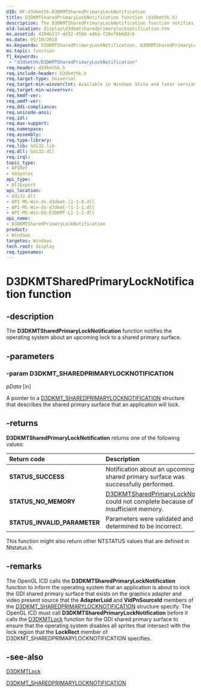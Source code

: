 ```yaml
---
UID: NF:d3dkmthk.D3DKMTSharedPrimaryLockNotification
title: D3DKMTSharedPrimaryLockNotification function (d3dkmthk.h)
description: The D3DKMTSharedPrimaryLockNotification function notifies the operating system about an upcoming lock to a shared primary surface.
old-location: display\d3dkmtsharedprimarylocknotification.htm
ms.assetid: 4104b137-dd32-4566-a46a-f20ef6b602c6
ms.date: 05/10/2018
ms.keywords: D3DKMTSharedPrimaryLockNotification, D3DKMTSharedPrimaryLockNotification function [Display Devices], OpenGL_Functions_a6696797-0a53-4687-8a70-4878b550fa03.xml, d3dkmthk/D3DKMTSharedPrimaryLockNotification, display.d3dkmtsharedprimarylocknotification
ms.topic: function
f1_keywords:
 - "d3dkmthk/D3DKMTSharedPrimaryLockNotification"
req.header: d3dkmthk.h
req.include-header: D3dkmthk.h
req.target-type: Universal
req.target-min-winverclnt: Available in Windows Vista and later versions of the Windows operating systems.
req.target-min-winversvr: 
req.kmdf-ver: 
req.umdf-ver: 
req.ddi-compliance: 
req.unicode-ansi: 
req.idl: 
req.max-support: 
req.namespace: 
req.assembly: 
req.type-library: 
req.lib: Gdi32.lib
req.dll: Gdi32.dll
req.irql: 
topic_type:
- APIRef
- kbSyntax
api_type:
- DllExport
api_location:
- Gdi32.dll
- API-MS-Win-dx-d3dkmt-l1-1-0.dll
- API-MS-Win-dx-d3dkmt-l1-1-1.dll
- API-MS-Win-DX-D3DKMT-L1-1-2.dll
api_name:
- D3DKMTSharedPrimaryLockNotification
product:
- Windows
targetos: Windows
tech.root: display
req.typenames: 
---
```


# D3DKMTSharedPrimaryLockNotification function


## -description


The <b>D3DKMTSharedPrimaryLockNotification</b> function notifies the operating system about an upcoming lock to a shared primary surface.


## -parameters




### -param D3DKMT_SHAREDPRIMARYLOCKNOTIFICATION






*pData* [in]

A pointer to a <a href="https://docs.microsoft.com/windows-hardware/drivers/ddi/content/d3dkmthk/ns-d3dkmthk-_d3dkmt_sharedprimarylocknotification">D3DKMT_SHAREDPRIMARYLOCKNOTIFICATION</a> structure that describes the shared primary surface that an application will lock. 


## -returns

<b>D3DKMTSharedPrimaryLockNotification</b> returns one of the following values:

| **Return code** | **Description** | 
|:--|:--|
| **STATUS_SUCCESS** | Notification about an upcoming lock to a shared primary surface was successfully performed. | 
| **STATUS_NO_MEMORY** | [D3DKMTSharedPrimaryLockNotification](https://docs.microsoft.com/windows-hardware/drivers/ddi/content/d3dkmthk/nf-d3dkmthk-d3dkmtsharedprimarylocknotification) could not complete because of insufficient memory. | 
| **STATUS_INVALID_PARAMETER** | Parameters were validated and determined to be incorrect. |

This function might also return other NTSTATUS values that are defined in Ntstatus.h.

## -remarks

The OpenGL ICD calls the <b>D3DKMTSharedPrimaryLockNotification</b> function to inform the operating system that an application is about to lock the GDI shared primary surface that exists on the graphics adapter and video present source that the <b>AdapterLuid</b> and <b>VidPnSourceId</b> members of the <a href="https://docs.microsoft.com/windows-hardware/drivers/ddi/content/d3dkmthk/ns-d3dkmthk-_d3dkmt_sharedprimarylocknotification">D3DKMT_SHAREDPRIMARYLOCKNOTIFICATION</a> structure specify. The OpenGL ICD must call <b>D3DKMTSharedPrimaryLockNotification</b> before it calls the <a href="https://docs.microsoft.com/windows-hardware/drivers/ddi/content/d3dkmthk/nf-d3dkmthk-d3dkmtlock">D3DKMTLock</a> function for the GDI shared primary surface to ensure that the operating system disables all sprites that intersect with the lock region that the <b>LockRect</b> member of D3DKMT_SHAREDPRIMARYLOCKNOTIFICATION specifies.




## -see-also




<a href="https://docs.microsoft.com/windows-hardware/drivers/ddi/content/d3dkmthk/nf-d3dkmthk-d3dkmtlock">D3DKMTLock</a>



<a href="https://docs.microsoft.com/windows-hardware/drivers/ddi/content/d3dkmthk/ns-d3dkmthk-_d3dkmt_sharedprimarylocknotification">D3DKMT_SHAREDPRIMARYLOCKNOTIFICATION</a>
 

 

